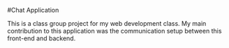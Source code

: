 #Chat Application

This is a class group project for my web development class. My main contribution to this application was the communication setup between this front-end and backend.

